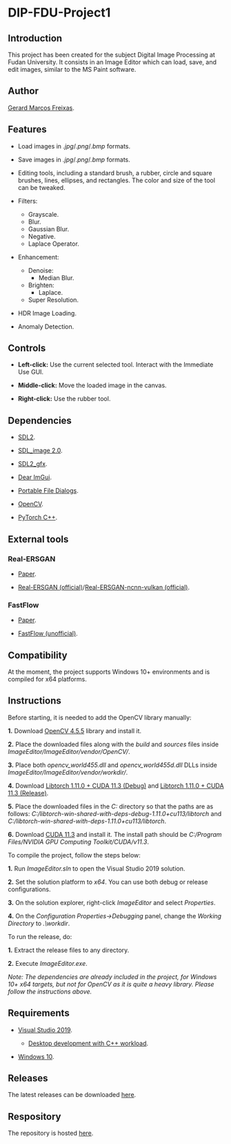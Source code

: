# DIP-FDU-Project1

## Introduction

This project has been created for the subject Digital Image Processing at Fudan University. It consists in an Image Editor which can load, save, and edit images, similar to the MS Paint software.

## Author

[Gerard Marcos Freixas](https://github.com/nngg11).

## Features

- Load images in *.jpg*/*.png*/*.bmp* formats.
  
- Save images in *.jpg*/*.png*/*.bmp* formats.

- Editing tools, including a standard brush, a rubber, circle and square brushes, lines, ellipses, and rectangles. The color and size of the tool can be tweaked.
  
- Filters:
  - Grayscale.
  - Blur.
  - Gaussian Blur.
  - Negative.
  - Laplace Operator.

- Enhancement:
  - Denoise:
    - Median Blur.
  - Brighten:
    - Laplace.
  - Super Resolution.
  
- HDR Image Loading.

- Anomaly Detection.

## Controls

- **Left-click:** Use the current selected tool. Interact with the Immediate Use GUI.

- **Middle-click:** Move the loaded image in the canvas.

- **Right-click:** Use the rubber tool.

## Dependencies

- [SDL2](https://www.libsdl.org/).

- [SDL_image 2.0](https://www.libsdl.org/projects/SDL_image/).

- [SDL2_gfx](https://www.ferzkopp.net/wordpress/2016/01/02/sdl_gfx-sdl2_gfx/).

- [Dear ImGui](https://github.com/ocornut/imgui).

- [Portable File Dialogs](https://github.com/samhocevar/portable-file-dialogs).

- [OpenCV](https://github.com/opencv/opencv).

- [PyTorch C++](https://pytorch.org/cppdocs/).

## External tools

### Real-ERSGAN

- [Paper](https://arxiv.org/abs/2107.10833).

- [Real-ERSGAN (official)](https://github.com/xinntao/Real-ESRGAN)/[Real-ERSGAN-ncnn-vulkan (official)](https://github.com/xinntao/Real-ESRGAN-ncnn-vulkan).

### FastFlow

- [Paper](https://arxiv.org/abs/2111.07677).

- [FastFlow (unofficial)](https://github.com/gathierry/FastFlow).

## Compatibility

At the moment, the project supports Windows 10+ environments and is compiled for x64 platforms.

## Instructions

Before starting, it is needed to add the OpenCV library manually:

**1.** Download [OpenCV 4.5.5](https://github.com/opencv/opencv/releases/tag/4.5.5) library and install it.

**2.** Place the downloaded files along with the *build* and *sources* files inside *ImageEditor/ImageEditor/vendor/OpenCV/*.

**3.** Place both *opencv_world455.dll* and *opencv_world455d.dll* DLLs inside *ImageEditor/ImageEditor/vendor/workdir/*.

**4.** Download [Libtorch 1.11.0 + CUDA 11.3 (Debug)](https://download.pytorch.org/libtorch/cu113/libtorch-win-shared-with-deps-debug-1.11.0%2Bcu113.zip) and [Libtorch 1.11.0 + CUDA 11.3 (Release)](https://download.pytorch.org/libtorch/cu113/libtorch-win-shared-with-deps-1.11.0%2Bcu113.zip).

**5.** Place the downloaded files in the *C:* directory so that the paths are as follows: *C:/libtorch-win-shared-with-deps-debug-1.11.0+cu113/libtorch* and *C:/libtorch-win-shared-with-deps-1.11.0+cu113/libtorch*.

**6.** Download [CUDA 11.3](https://developer.nvidia.com/cuda-11.3.0-download-archive?target_os=Windows&target_arch=x86_64&target_version=10&target_type=exe_local) and install it. The install path should be *C:/Program Files/NVIDIA GPU Computing Toolkit/CUDA/v11.3*.

To compile the project, follow the steps below:

**1.** Run *ImageEditor.sln* to open the Visual Studio 2019 solution.

**2.** Set the solution platform to *x64*. You can use both debug or release configurations.

**3.** On the solution explorer, right-click *ImageEditor* and select *Properties*.

**4.** On the *Configuration Properties->Debugging* panel, change the *Working Directory* to *.\workdir*.

To run the release, do:

**1.** Extract the release files to any directory.

**2.** Execute *ImageEditor.exe*.

*Note: The dependencies are already included in the project, for Windows 10+ x64 targets, but not for OpenCV as it is quite a heavy library. Please follow the instructions above.*

## Requirements

- [Visual Studio 2019](https://visualstudio.microsoft.com/downloads/).
  
  - [Desktop development with C++ workload](https://docs.microsoft.com/en-us/cpp/build/vscpp-step-0-installation?view=msvc-170).
  
- [Windows 10](https://www.microsoft.com/en-us/software-download/windows10).

## Releases

The latest releases can be downloaded [here](https://github.com/nngg11/DIP-FDU-Project1/releases).

## Respository

The repository is hosted [here](https://github.com/nngg11/DIP-FDU-Project1).